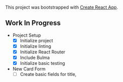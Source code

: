 This project was bootstrapped with [Create React App](https://github.com/facebook/create-react-app).

## Work In Progress

- Project Setup
  - [x] Initialize project
  - [x] Initialize linting
  - [x] Initialize React Router
  - [x] Include Bulma
  - [x] Initialize basic testing
- New Card Form
  - [ ] Create basic fields for title, 